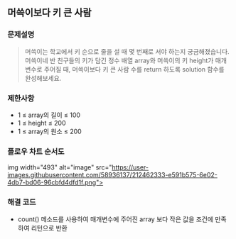## 머쓱이보다 키 큰 사람

### 문제설명
> 머쓱이는 학교에서 키 순으로 줄을 설 때 몇 번째로 서야 하는지 궁금해졌습니다.
> 머쓱이네 반 친구들의 키가 담긴 정수 배열 array와 머쓱이의 키 height가 매개변수로 주어질 때, 머쓱이보다 키 큰 사람 수를 return 하도록 solution 함수를 완성해보세요.


### 제한사항
+ 1 ≤ array의 길이 ≤ 100
+ 1 ≤ height ≤ 200
+ 1 ≤ array의 원소 ≤ 200


### 플로우 차트 순서도 
img width="493" alt="image" src="https://user-images.githubusercontent.com/58936137/212462333-e591b575-6e02-4db7-bd06-96cbfd4dfd1f.png">


### 해결 코드
+ count() 메소드를 사용하여 매개변수에 주어진 array 보다 작은 값을 조건에 만족하여 리턴으로 반환
